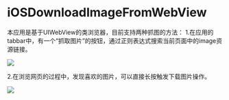 # iOSDownloadImageFromWebView

本应用是基于UIWebView的类浏览器，目前支持两种抓图的方法：
1.在应用的tabbar中，有一个“抓取图片”的按钮，通过正则表达式搜索当前页面中的image资源链接。

![](https://github.com/wangleifool/iOSDownloadImageFromWebView/blob/master/示例图片/抓图GIF.gif)

2.在浏览网页的过程中，发现喜欢的图片，可以直接长按触发下载图片操作。

![](https://github.com/wangleifool/iOSDownloadImageFromWebView/blob/master/示例图片/长按下载图片.gif)
